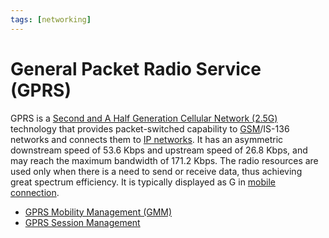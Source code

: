 ```yaml
---
tags: [networking]
---
```


# General Packet Radio Service (GPRS)

GPRS is a [Second and A Half Generation Cellular Network (2.5G)](202303311226.md)
technology that provides packet-switched capability to
[GSM](202304111937.md)/IS-136 networks and connects them to [IP networks](202206151223.md).
It has an asymmetric downstream speed of 53.6 Kbps and upstream speed of 26.8
Kbps, and may reach the maximum bandwidth of 171.2 Kbps. The radio resources are
used only when there is a need to send or receive data, thus achieving great
spectrum efficiency. It is typically displayed as G in [mobile connection](202303292147.md).

- [GPRS Mobility Management (GMM)](202305170918.md)
- [GPRS Session Management](202305170931.md)
